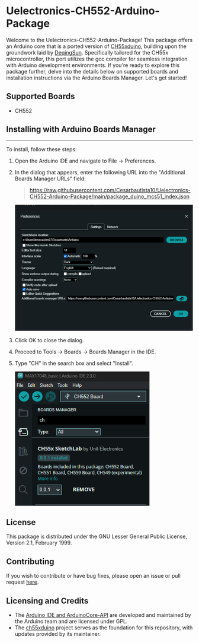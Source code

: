# Uelectronics-CH552-Arduino-Package

Welcome to the Uelectronics-CH552-Arduino-Package! This package offers an Arduino core that is a ported version of [CH55xduino](https://github.com/DeqingSun/ch55xduino/tree/ch55xduino), building upon the groundwork laid by [DeqingSun](https://github.com/DeqingSun). Specifically tailored for the CH55x microcontroller, this port utilizes the gcc compiler for seamless integration with Arduino development environments. If you're ready to explore this package further, delve into the details below on supported boards and installation instructions via the Arduino Boards Manager. Let's get started!

## Supported Boards
- CH552

## Installing with Arduino Boards Manager
---
To install, follow these steps:

1. Open the Arduino IDE and navigate to File -> Preferences.
2. In the dialog that appears, enter the following URL into the "Additional Boards Manager URLs" field: 

   > https://raw.githubusercontent.com/Cesarbautista10/Uelectronics-CH552-Arduino-Package/main/package_duino_mcs51_index.json

   ![Adding URL](./images/board_json.png)

3. Click OK to close the dialog.
4. Proceed to Tools -> Boards -> Boards Manager in the IDE.
5. Type "CH" in the search box and select "Install".
   
   ![Boards Manager](./images/manager.png)

## License
This package is distributed under the GNU Lesser General Public License, Version 2.1, February 1999.

## Contributing
If you wish to contribute or have bug fixes, please open an issue or pull request [here](https://github.com/Cesarbautista10/Uelectronics-CH552-Arduino-Package/issues).

## Licensing and Credits
* The [Arduino IDE and ArduinoCore-API](https://arduino.cc) are developed and maintained by the Arduino team and are licensed under GPL.
* The [ch55xduino](https://github.com/DeqingSun/ch55xduino/tree/ch55xduino) project serves as the foundation for this repository, with updates provided by its maintainer.
